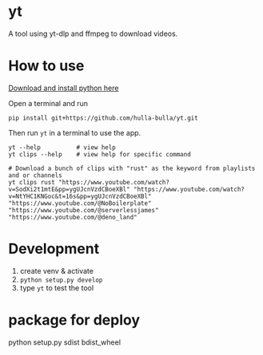 # yt

A tool using yt-dlp and ffmpeg to download videos. 


# How to use
[Download and install python here](https://www.python.org/downloads/)

Open a terminal and run
```
pip install git+https://github.com/hulla-bulla/yt.git
```

Then run ```yt``` in a terminal to use the app. 

```
yt --help          # view help
yt clips --help    # view help for specific command

# Download a bunch of clips with "rust" as the keyword from playlists and or channels
yt clips rust "https://www.youtube.com/watch?v=SodXi2t1mtE&pp=ygUJcnVzdCBoeXBl" "https://www.youtube.com/watch?v=NtYHC1KNGoc&t=16s&pp=ygUJcnVzdCBoeXBl" "https://www.youtube.com/@NoBoilerplate" "https://www.youtube.com/@serverlessjames" "https://www.youtube.com/@deno_land"
``` 




# Development

1. create venv & activate
2. `python setup.py develop`
3. type `yt` to test the tool 


# package for deploy
python setup.py sdist bdist_wheel

